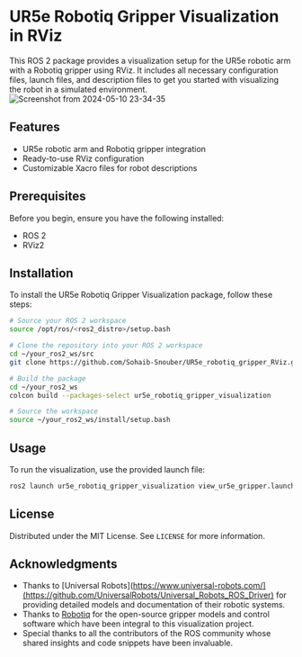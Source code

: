 # UR5e Robotiq Gripper Visualization in RViz

This ROS 2 package provides a visualization setup for the UR5e robotic arm with a Robotiq gripper using RViz. It includes all necessary configuration files, launch files, and description files to get you started with visualizing the robot in a simulated environment.
![Screenshot from 2024-05-10 23-34-35](https://github.com/Sohaib-Snouber/UR5e_robotiq_gripper_RViz/assets/81733750/ba4a8526-0f9c-4a3d-bfa0-a26c5968265e)
## Features


- UR5e robotic arm and Robotiq gripper integration
- Ready-to-use RViz configuration
- Customizable Xacro files for robot descriptions

## Prerequisites

Before you begin, ensure you have the following installed:
- ROS 2
- RViz2

## Installation

To install the UR5e Robotiq Gripper Visualization package, follow these steps:

```bash
# Source your ROS 2 workspace
source /opt/ros/<ros2_distro>/setup.bash

# Clone the repository into your ROS 2 workspace
cd ~/your_ros2_ws/src
git clone https://github.com/Sohaib-Snouber/UR5e_robotiq_gripper_RViz.git

# Build the package
cd ~/your_ros2_ws
colcon build --packages-select ur5e_robotiq_gripper_visualization

# Source the workspace
source ~/your_ros2_ws/install/setup.bash
```

## Usage

To run the visualization, use the provided launch file:

```bash
ros2 launch ur5e_robotiq_gripper_visualization view_ur5e_gripper.launch.py
```


## License

Distributed under the MIT License. See `LICENSE` for more information.


## Acknowledgments

- Thanks to [Universal Robots](https://www.universal-robots.com/](https://github.com/UniversalRobots/Universal_Robots_ROS_Driver) for providing detailed models and documentation of their robotic systems.
- Thanks to [Robotiq](https://github.com/ros-industrial/robotiq) for the open-source gripper models and control software which have been integral to this visualization project.
- Special thanks to all the contributors of the ROS community whose shared insights and code snippets have been invaluable.
```
